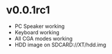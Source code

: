 # v0.0.1rc1
- PC Speaker working
- Keyboard working
- All CGA modes working
- HDD image on SDCARD://XT/hdd.img
 